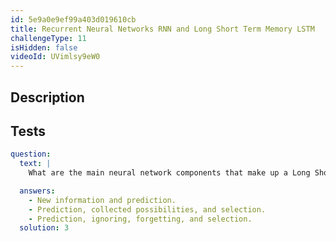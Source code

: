 ```yaml
---
id: 5e9a0e9ef99a403d019610cb
title: Recurrent Neural Networks RNN and Long Short Term Memory LSTM
challengeType: 11
isHidden: false
videoId: UVimlsy9eW0
---
```


## Description
<section id='description'>
</section>

## Tests
<section id='tests'>

```yml
question:
  text: |
    What are the main neural network components that make up a Long Short Term Memory network?

  answers:
    - New information and prediction.
    - Prediction, collected possibilities, and selection.
    - Prediction, ignoring, forgetting, and selection.
  solution: 3
```

</section>

